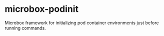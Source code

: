 # microbox-podinit
Microbox framework for initializing pod container environments just before running commands.
